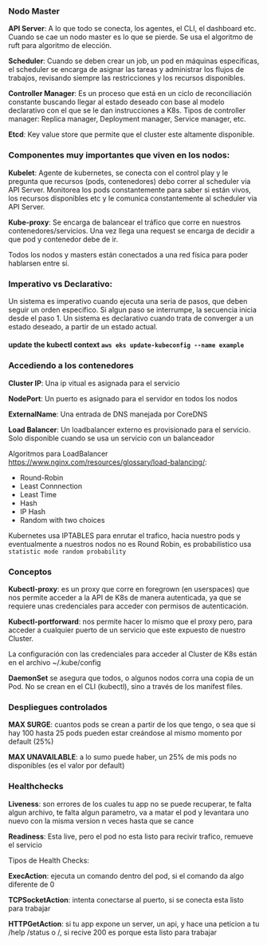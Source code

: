 ### **Nodo Master**

**API Server**: A lo que todo se conecta, los agentes, el CLI, el dashboard etc. Cuando se cae un nodo master es lo que se pierde. Se usa el algoritmo de ruft para algoritmo de elección.

**Scheduler**: Cuando se deben crear un job, un pod en máquinas específicas, el scheduler se encarga de asignar las tareas y administrar los flujos de trabajos, revisando siempre las restricciones y los recursos disponibles.

**Controller Manager**: Es un proceso que está en un ciclo de reconciliación constante buscando llegar al estado deseado con base al modelo declarativo con el que se le dan instrucciones a K8s. Tipos de controller manager: Replica manager, Deployment manager, Service manager, etc.

**Etcd**: Key value store que permite que el cluster este altamente disponible.


### **Componentes muy importantes que viven en los nodos:**

**Kubelet**: Agente de kubernetes, se conecta con el control play y le pregunta que recursos (pods, contenedores) debo correr al scheduler via API Server. Monitorea los pods constantemente para saber si están vivos, los recursos disponibles etc y le comunica constantemente al scheduler via API Server.

**Kube-proxy**: Se encarga de balancear el tráfico que corre en nuestros contenedores/servicios. Una vez llega una request se encarga de decidir a que pod y contenedor debe de ir.

Todos los nodos y masters están conectados a una red física para poder hablarsen entre sí.


### **Imperativo vs Declarativo:**

Un sistema es imperativo cuando ejecuta una seria de pasos, que deben seguir un orden especifico. Si algun paso se interrumpe, la secuencia inicia desde el paso 1.
Un sistema es declarativo cuando trata de converger a un estado deseado, a partir de un estado actual.


#### **update the kubectl context** `aws eks update-kubeconfig --name example`


### **Accediendo a los contenedores**

**Cluster IP**: Una ip vitual es asignada para el servicio

**NodePort**: Un puerto es asignado para el servidor en todos los nodos

**ExternalName**: Una entrada de DNS manejada por CoreDNS

**Load Balancer**: Un loadbalancer externo es provisionado para el servicio. Solo disponible cuando se usa un servicio con un balanceador

Algoritmos para LoadBalancer https://www.nginx.com/resources/glossary/load-balancing/:
- Round-Robin
- Least Connnection
- Least Time
- Hash
- IP Hash
- Random with two choices

Kubernetes usa IPTABLES para enrutar el trafico, hacia nuestro pods y eventualmente a nuestros nodos 
no es Round Robin, es probabilistico usa `statistic mode random probability`


### **Conceptos**

**Kubectl-proxy**: es un proxy que corre en foregrown (en userspaces) que nos permite acceder a la API de K8s de manera autenticada, ya que se requiere unas credenciales para acceder con permisos de autenticación.

**Kubectl-portforward**: nos permite hacer lo mismo que el proxy pero, para acceder a cualquier puerto de un servicio que este expuesto de nuestro Cluster.

La configuración con las credenciales para acceder al Cluster de K8s están en el archivo ~/.kube/config

**DaemonSet** se asegura que todos, o algunos nodos corra una copia de un Pod. No se crean en el CLI (kubectl), sino a través de los manifest files.


### **Despliegues controlados**

**MAX SURGE**: cuantos pods se crean a partir de los que tengo, o sea que si hay 100 hasta 25 pods pueden estar creándose al mismo momento por default (25%)

**MAX UNAVAILABLE**: a lo sumo puede haber, un 25% de mis pods no disponibles (es el valor por default)


### **Healthchecks**

**Liveness**: son errores de los cuales tu app no se puede recuperar, te falta algun archivo, te falta algun parametro, va a matar el pod y levantara uno nuevo con la misma version n veces hasta que se cance

**Readiness**: Esta live, pero el pod no esta listo para recivir trafico, remueve el servicio

Tipos de Health Checks:

**ExecAction**: ejecuta un comando dentro del pod, si el comando da algo diferente de 0

**TCPSocketAction**: intenta conectarse al puerto, si se conecta esta listo para trabajar

**HTTPGetAction**: si tu app expone un server, un api, y hace una peticion a tu /help /status o /, si recive 200 es porque esta listo para trabajar